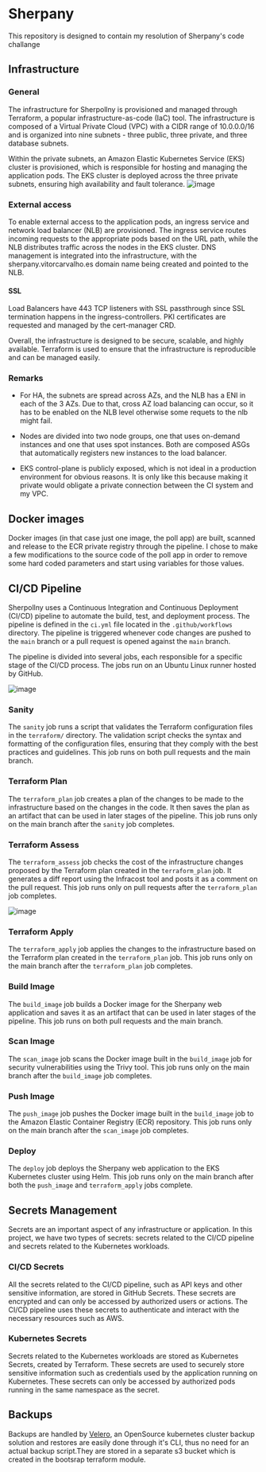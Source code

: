 # Sherpany
This repository is designed to contain my resolution of Sherpany's code challange

## Infrastructure

### General

The infrastructure for Sherpollny is provisioned and managed through Terraform, a popular infrastructure-as-code (IaC) tool. The infrastructure is composed of a Virtual Private Cloud (VPC) with a CIDR range of 10.0.0.0/16 and is organized into nine subnets - three public, three private, and three database subnets.

Within the private subnets, an Amazon Elastic Kubernetes Service (EKS) cluster is provisioned, which is responsible for hosting and managing the application pods. The EKS cluster is deployed across the three private subnets, ensuring high availability and fault tolerance.
![image](https://user-images.githubusercontent.com/52529073/231918541-70551d3c-c3a9-428f-93dd-c8a3a128ca2d.png)

### External access
To enable external access to the application pods, an ingress service and network load balancer (NLB) are provisioned. The ingress service routes incoming requests to the appropriate pods based on the URL path, while the NLB distributes traffic across the nodes in the EKS cluster. DNS management is integrated into the infrastructure, with the sherpany.vitorcarvalho.es domain name being created and pointed to the NLB. 

#### SSL
Load Balancers have 443 TCP listeners with SSL passthrough since SSL termination happens in the ingress-controllers. PKI certificates are requested and managed by the cert-manager CRD.

Overall, the infrastructure is designed to be secure, scalable, and highly available. Terraform is used to ensure that the infrastructure is reproducible and can be managed easily.

### Remarks

 - For HA, the subnets are spread across AZs, and the NLB has a ENI in each of the 3 AZs. Due to that, cross AZ load balancing can occur, so it has to be enabled on the NLB level otherwise some requets to the nlb might fail. 

 - Nodes are divided into two node groups, one that uses on-demand instances and one that uses spot instances. Both are composed ASGs that automatically registers new instances to the load balancer. 
 
 - EKS control-plane is publicly exposed, which is not ideal in a production environment for obvious reasons. It is only like this because making it private would obligate a private connection between the CI system and my VPC.

## Docker images

Docker images (in that case just one image, the poll app) are built, scanned and release to the ECR private registry through the pipeline. I chose to make a few modifications to the source code of the poll app in order to remove some hard coded parameters and start using variables for those values.


## CI/CD Pipeline

Sherpollny uses a Continuous Integration and Continuous Deployment (CI/CD) pipeline to automate the build, test, and deployment process. The pipeline is defined in the `ci.yml` file located in the `.github/workflows` directory. The pipeline is triggered whenever code changes are pushed to the `main` branch or a pull request is opened against the `main` branch.

The pipeline is divided into several jobs, each responsible for a specific stage of the CI/CD process. The jobs run on an Ubuntu Linux runner hosted by GitHub.

![image](https://user-images.githubusercontent.com/52529073/231917416-5fc3497a-982a-4e2a-8bf2-48c729839ef9.png)


### Sanity

The `sanity` job runs a script that validates the Terraform configuration files in the `terraform/` directory. The validation script checks the syntax and formatting of the configuration files, ensuring that they comply with the best practices and guidelines. This job runs on both pull requests and the main branch.

### Terraform Plan

The `terraform_plan` job creates a plan of the changes to be made to the infrastructure based on the changes in the code. It then saves the plan as an artifact that can be used in later stages of the pipeline. This job runs only on the main branch after the `sanity` job completes.

### Terraform Assess

The `terraform_assess` job checks the cost of the infrastructure changes proposed by the Terraform plan created in the `terraform_plan` job. It generates a diff report using the Infracost tool and posts it as a comment on the pull request. This job runs only on pull requests after the `terraform_plan` job completes.

![image](https://user-images.githubusercontent.com/52529073/231917509-7cda0b77-3341-4d2a-92dd-8c3531431897.png)


### Terraform Apply

The `terraform_apply` job applies the changes to the infrastructure based on the Terraform plan created in the `terraform_plan` job. This job runs only on the main branch after the `terraform_plan` job completes.

### Build Image

The `build_image` job builds a Docker image for the Sherpany web application and saves it as an artifact that can be used in later stages of the pipeline. This job runs on both pull requests and the main branch.

### Scan Image

The `scan_image` job scans the Docker image built in the `build_image` job for security vulnerabilities using the Trivy tool. This job runs only on the main branch after the `build_image` job completes.

### Push Image

The `push_image` job pushes the Docker image built in the `build_image` job to the Amazon Elastic Container Registry (ECR) repository. This job runs only on the main branch after the `scan_image` job completes.

### Deploy

The `deploy` job deploys the Sherpany web application to the EKS Kubernetes cluster using Helm. This job runs only on the main branch after both the `push_image` and `terraform_apply` jobs complete.

## Secrets Management

Secrets are an important aspect of any infrastructure or application. In this project, we have two types of secrets: secrets related to the CI/CD pipeline and secrets related to the Kubernetes workloads.

### CI/CD Secrets

All the secrets related to the CI/CD pipeline, such as API keys and other sensitive information, are stored in GitHub Secrets. These secrets are encrypted and can only be accessed by authorized users or actions. The CI/CD pipeline uses these secrets to authenticate and interact with the necessary resources such as AWS.

### Kubernetes Secrets

Secrets related to the Kubernetes workloads are stored as Kubernetes Secrets, created by Terraform. These secrets are used to securely store sensitive information such as credentials used by the application running on Kubernetes. These secrets can only be accessed by authorized pods running in the same namespace as the secret.

## Backups

Backups are handled by [Velero](https://velero.io/), an OpenSource kubernetes cluster backup solution and restores are easily done through it's CLI, thus no need for an actual backup script.They are stored in a separate s3 bucket which is created in the bootsrap terraform module.
